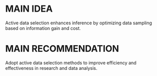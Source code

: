 # MAIN IDEA
Active data selection enhances inference by optimizing data sampling based on information gain and cost.

# MAIN RECOMMENDATION
Adopt active data selection methods to improve efficiency and effectiveness in research and data analysis.
